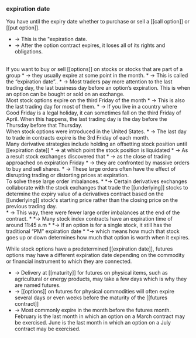 ### expiration date 

You have until the expiry date whether to purchase or sell a [[call option]] or [[put option]].
* -> This is the "expiration date.
* -> After the option contract expires, it loses all of its rights and obligations.
<br>
If you want to buy or sell [[options]] on stocks or stocks that are part of a group
* -> they usually expire at some point in the month.
* -> This is called the “expiration date”..
* -> Most traders pay more attention to the last trading day, the last business day before an option’s expiration. This is when an option can be bought or sold on an exchange.
<br>
Most stock options expire on the third Friday of the month
* -> This is also the last trading day for most of them.
* -> If you live in a country where Good Friday is a legal holiday, it can sometimes fall on the third Friday of April. When this happens, the last trading day is the day before the Thursday before that Thursday.
<br>
When stock options were introduced in the United States.
* -> The last day to trade in contracts expire is the 3rd Friday of each month.
<br>
Many derivative strategies include holding an offsetting stock position until [[expiration date]]
* -> at which point the stock position is liquidated
* -> As a result stock exchanges discovered that
	* -> as the close of trading approached on expiration Friday
	* -> they are confronted by massive orders to buy and sell shares.
	* -> These large orders often have the effect of disrupting trading or distorting prices at expiration.
<br>
To solve these large order imbalances.
* *-> Certain derivatives exchanges collaborate with the stock exchanges that trade the [[underlying]] stocks to determine the expiry value of a derivatives contract based on the [[underlying]] stock's starting price rather than the closing price on the previous trading day.
<br>
* -> This way, there were fewer large order imbalances at the end of the contract.
* *-> Many stock index contracts have an expiration time of around 11:45 a.m
* *-> If an option is for a single stock, it still has the traditional “PM” expiration date
	* *-> which means how much that stock goes up or down determines how much that option is worth when it expires.<br>

While stock options have a predetermined [[expiration date]], futures options may have a different expiration date depending on the commodity or financial instrument to which they are connected.

* -> Delivery at [[maturity]] for futures on physical items, such as agricultural or energy products, may take a few days which is why they are named futures.
* -> [[options]] on futures for physical commodities will often expire several days or even weeks before the maturity of the [[futures contract]]
* -> Most commonly expire in the month before the futures month.
February is the last month in which an option on a March contract may be exercised. June is the last month in which an option on a July contract may be exercised.